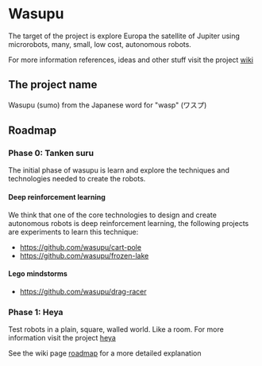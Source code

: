 # Wasupu

The target of the project is explore Europa the satellite of Jupiter using microrobots, many, small, low cost, autonomous robots.

For more information references, ideas and other stuff visit the project [wiki](https://github.com/wasupu/wasupu/wiki)

## The project name

Wasupu (sumo) from the Japanese word for "wasp" (ワスプ)

## Roadmap

### Phase 0: Tanken suru

The initial phase of wasupu is learn and explore the techniques and technologies needed to create the robots.

#### Deep reinforcement learning

We think that one of the core technologies to design and create autonomous robots is deep reinforcement learning, the following projects are experiments to learn this technique:

* https://github.com/wasupu/cart-pole
* https://github.com/wasupu/frozen-lake

#### Lego mindstorms

* https://github.com/wasupu/drag-racer

### Phase 1: Heya

Test robots in a plain, square, walled world. Like a room. For more information visit the project [heya](https://github.com/wasupu/heya)


See the wiki page [roadmap](https://github.com/wasupu/wasupu/wiki/Roadmap) for a more detailed explanation

